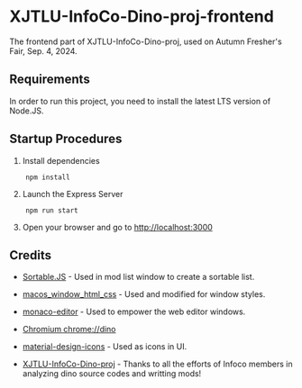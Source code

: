 # XJTLU-InfoCo-Dino-proj-frontend

 The frontend part of XJTLU-InfoCo-Dino-proj, used on Autumn Fresher's Fair, Sep. 4, 2024.

## Requirements

In order to run this project, you need to install the latest LTS version of Node.JS.

## Startup Procedures

1. Install dependencies
```
    npm install
```

2. Launch the Express Server
```
    npm run start
```

3. Open your browser and go to [http://localhost:3000](http://localhost:3000)

## Credits

- [Sortable.JS](https://github.com/SortableJS/Sortable) - Used in mod list window to create a sortable list.

- [macos_window_html_css](https://github.com/dyrhyrv/macos_window_html_css) - Used and modified for window styles.

- [monaco-editor](https://github.com/microsoft/monaco-editor) - Used to empower the web editor windows.

- [Chromium chrome://dino](https://github.com/chromium/chromium)

- [material-design-icons](https://github.com/google/material-design-icons) - Used as icons in UI.

- [XJTLU-InfoCo-Dino-proj](https://github.com/InfoCo-XJTLU/XJTLU-InfoCo-Dino-proj) - Thanks to all the efforts of Infoco members in analyzing dino source codes and writting mods!